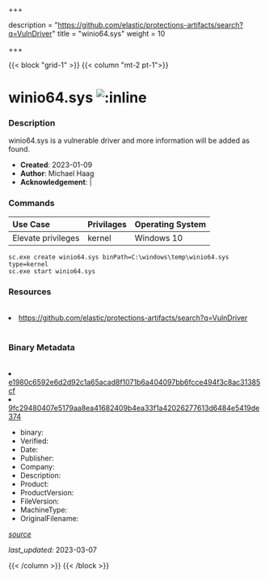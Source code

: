 +++

description = "https://github.com/elastic/protections-artifacts/search?q=VulnDriver"
title = "winio64.sys"
weight = 10

+++


{{< block "grid-1" >}}
{{< column "mt-2 pt-1">}}




# winio64.sys ![:inline](/images/twitter_verified.png) 



### Description


winio64.sys is a vulnerable driver and more information will be added as found.


- **Created**: 2023-01-09
- **Author**: Michael Haag
- **Acknowledgement**:  | [](https://twitter.com/)

### Commands

| Use Case | Privilages | Operating System | 
|:---- | ---- | ---- |
| Elevate privileges | kernel | Windows 10 |

```
sc.exe create winio64.sys binPath=C:\windows\temp\winio64.sys type=kernel
sc.exe start winio64.sys
```

### Resources
<br>


<li><a href=" https://github.com/elastic/protections-artifacts/search?q=VulnDriver"> https://github.com/elastic/protections-artifacts/search?q=VulnDriver</a></li>


<br>


### Binary Metadata
<br>



<li><a href="https://www.virustotal.com/gui/file/e1980c6592e6d2d92c1a65acad8f1071b6a404097bb6fcce494f3c8ac31385cf">e1980c6592e6d2d92c1a65acad8f1071b6a404097bb6fcce494f3c8ac31385cf</a></li>

<li><a href="https://www.virustotal.com/gui/file/9fc29480407e5179aa8ea41682409b4ea33f1a42026277613d6484e5419de374">9fc29480407e5179aa8ea41682409b4ea33f1a42026277613d6484e5419de374</a></li>



- binary: 
- Verified: 
- Date: 
- Publisher: 
- Company: 
- Description: 
- Product: 
- ProductVersion: 
- FileVersion: 
- MachineType: 
- OriginalFilename: 

[*source*](https://github.com/magicsword-io/LOLDrivers/tree/main/yaml/winio64.sys.yml)

*last_updated:* 2023-03-07


{{< /column >}}
{{< /block >}}
